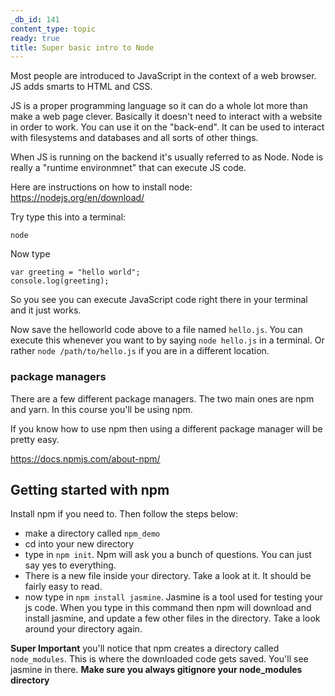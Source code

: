 ```yaml
---
_db_id: 141
content_type: topic
ready: true
title: Super basic intro to Node
---
```


Most people are introduced to JavaScript in the context of a web browser. JS adds smarts to HTML and CSS.

JS is a proper programming language so it can do a whole lot more than make a web page clever. Basically it doesn't need to interact with a website in order to work. You can use it on the "back-end". It can be used to interact with filesystems and databases and all sorts of other things.

When JS is running on the backend it's usually referred to as Node. Node is really a "runtime environmnet" that can execute JS code.

Here are instructions on how to install node: https://nodejs.org/en/download/

Try type this into a terminal:

```
node
```

Now type

```
var greeting = "hello world";
console.log(greeting);
```

So you see you can execute JavaScript code right there in your terminal and it just works.

Now save the helloworld code above to a file named `hello.js`. You can execute this whenever you want to by saying `node hello.js` in a terminal. Or rather `node /path/to/hello.js` if you are in a different location.

### package managers

There are a few different package managers. The two main ones are npm and yarn. In this course you'll be using npm.

If you know how to use npm then using a different package manager will be pretty easy.

https://docs.npmjs.com/about-npm/

## Getting started with npm

Install npm if you need to. Then follow the steps below:

- make a directory called `npm_demo`
- cd into your new directory
- type in `npm init`. Npm will ask you a bunch of questions. You can just say yes to everything.
- There is a new file inside your directory. Take a look at it. It should be fairly easy to read.
- now type in `npm install jasmine`. Jasmine is a tool used for testing your js code. When you type in this command then npm will download and install jasmine, and update a few other files in the directory. Take a look around your directory again.

**Super Important** you'll notice that npm creates a directory called `node_modules`. This is where the downloaded code gets saved. You'll see jasmine in there. **Make sure you always gitignore your node_modules directory**